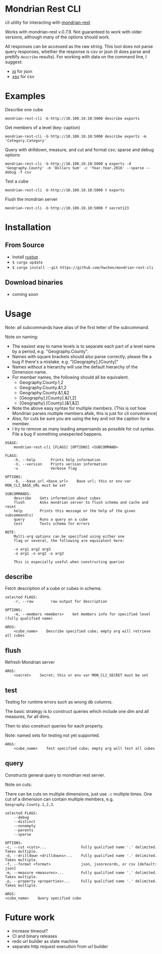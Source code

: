 # Mondrian Rest CLI

cli utility for interacting with [mondrian-rest](https://github.com/jazzido/mondrian-rest)

Works with mondrian-rest v.0.7.9. Not guaranteed to work with older versions, although many of the options should work.

All responses can be accessed as the raw string. This tool does not parse query responses, whether the response is csv or json (it does parse and prettify `describe` results). For working with data on the command line, I suggest:
- [jq](https://stedolan.github.io/jq/) for json
- [xsv](https://github.com/BurntSushi/xsv) for csv

# Examples

Describe one cube
```
mondrian-rest-cli -b http://10.100.10.10:5000 describe exports
```

Get members of a level (key: caption)
```
mondrian-rest-cli -b http://10.100.10.10:5000 describe exports -m 'Category.Category'
```

Query with drilldown, measure, and cut and format csv; sparse and debug options
```
mondrian-rest-cli -b http://10.100.10.10:5000 q exports -d 'Geography.County' -m 'Dollars Sum' -c 'Year.Year.2016' --sparse --debug -f csv
```

Test a cube
```
mondrian-rest-cli -b http://10.100.10.10:5000 t exports
```

Flush the mondrian server
```
mondrian-rest-cli -b http://10.100.10.10:5000 f secret123
```

# Installation
## From Source
- Install [rustup](https://rustup.rs)
- `$ cargo update`
- `$ cargo install --git https://github.com/hwchen/mondrian-rest-cli`

## Download binaries
- coming soon

# Usage
Note: all subcommands have alias of the first letter of the subcommand.

Note on naming:

- The easiest way to name levels is to separate each part of a level name by a period, e.g. "Geography.County".
- Names with square brackets should also parse correctly; please file a bug if there's a mistake. e.g. "[Geography].[County]"
- Names without a hierarchy will use the default hierarchy of the Dimension name.
- For member names, the following should all be equivalent.
  - Geography.County.1,2
  - Geography.County.&1,2
  - Geography.County.&1,&2
  - [Geography].[County].&[1,2]
  - [Geography].[County].[&1,&2]
- Note the above easy syntax for multiple members. (This is _not_ how Mondrian parses multiple members afaik, this is just for cli convenience)
- Also, for cuts be sure you are using the key and not the caption for a member.
- I try to remove as many leading ampersands as possible for cut syntax. File a bug if something unexpected happens.

```
USAGE:
    mondrian-rest-cli [FLAGS] [OPTIONS] <SUBCOMMAND>

FLAGS:
    -h, --help       Prints help information
    -V, --version    Prints version information
    -v               Verbose flag

OPTIONS:
    -b, --base_url <base_url>    Base url; this or env var MON_CLI_BASE_URL must be set

SUBCOMMANDS:
    describe    Gets information about cubes
    flush       Asks mondrian server to flush schema and cache and reset
    help        Prints this message or the help of the given subcommand(s)
    query       Runs a query on a cube
    test        Tests schema for errors

NOTE:
    Multi-arg options can be specified using either one
    flag or several, the following are equivalent here:

    -o arg1 arg2 arg3
    -o arg1 -o arg2 -o arg3

    This is especially useful when constructing queries
```

## describe
Fetch description of a cube or cubes in schema.

```
selected FLAGS:
    -r, --raw        raw output for description

OPTIONS:
    -m, --members <members>    Get members info for specified level (fully qualified name)

ARGS:
    <cube_name>    Describe specified cube; empty arg will retrieve all cubes
```

## flush
Refresh Mondrian server

```
ARGS:
    <secret>    Secret; this or env var MON_CLI_SECRET must be set
```

## test
Testing for runtime errors such as wrong db columns.

The basic strategy is to construct queries which include one dim and all measures, for all dims.

Then to also construct queries for each property.

Note: named sets for testing not yet supported.

```
ARGS:
    <cube_name>    Test specified cube; empty arg will test all cubes
```

## query
Constructs general query to mondrian rest server.

Note on cuts:

There can be cuts on multiple dimensions, just use `-c` multiple times. One cut of a dimension can contain multiple members, e.g. `Geography.County.1,2,3`.

```
selected FLAGS:
    --debug
    --distinct
    --nonempty
    --parents
    --sparse

OPTIONS:
-c, --cut <cuts>...                Fully qualified name '.' delimited. Takes multiple.
-d, --drilldown <drilldowns>...    Fully qualified name '.' delimited. Takes multiple.
-f, --format <format>              json, jsonrecords, or csv [default: json]
-m, --measure <measures>...        Fully qualified name '.' delimited. Takes multiple.
-p, --property <properties>...     Fully qualified name '.' delimited. Takes multiple.

ARGS:
<cube_name>    Query specified cube

```

# Future work

- increase timeout?
- CI and binary releases
- redo url builder as state machine
- separate http request execution from url builder

